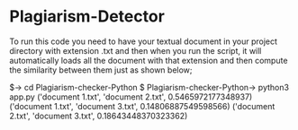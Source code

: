 # Plagiarism-Detector




To run this code you need to have your textual document in your project directory with extension .txt and then when you run the script,
it will automatically loads all the document with that extension and then compute the similarity between them just as shown below;


$-> cd Plagiarism-checker-Python
$ Plagiarism-checker-Python-> python3 app.py
('document 1.txt', 'document 2.txt', 0.5465972177348937)
('document 1.txt', 'document 3.txt', 0.14806887549598566)
('document 2.txt', 'document 3.txt', 0.18643448370323362)

